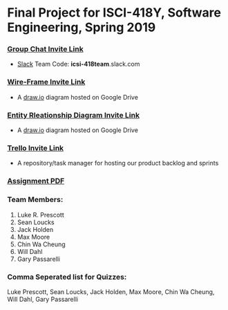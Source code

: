 # Final Project for ISCI-418Y, Software Engineering, Spring 2019

### [Group Chat Invite Link](https://join.slack.com/t/icsi-418team/shared_invite/enQtNTU4NjUxODQ4NTQ2LTM2MDMwY2ExM2U0YjU0ZjMzNzkzY2JlNGFiMTQ4YWJlMjBkM2JmNTMyZThlMWRkZmYxZjhhZTcxYWQ5M2E5Y2I)
* [Slack](https://www.slack.com) Team Code: __icsi-418team__.slack.com

### [Wire-Frame Invite Link](https://drive.google.com/file/d/1x-5YBpBQQn3sGen98tNRY536cOMy9JH7/view?usp=sharing)
* A [draw.io](https://www.draw.io) diagram hosted on Google Drive

### [Entity Rleationship Diagram Invite Link](https://drive.google.com/file/d/1XlezssqVcUBls8oMyGCVEdJGmtN95HkN/view?usp=sharing)
* A [draw.io](https://www.draw.io) diagram hosted on Google Drive

### [Trello Invite Link](https://trello.com/invite/b/pfH92DPN/355ce0c1f77e07fc7a083b350d3e0692/icsi-418-group-project)
* A repository/task manager for hosting our product backlog and sprints

### [Assignment PDF](https://github.com/lprescott/ICSI418-Group-Project/blob/master/Final%20Project%20for%20CSI%20418%20Spring%202019.pdf)
  
### Team Members:
1. Luke R. Prescott
2. Sean Loucks
3. Jack Holden
4. Max Moore
5. Chin Wa Cheung
6. Will Dahl
7. Gary Passarelli
    
### Comma Seperated list for Quizzes:
Luke Prescott, Sean Loucks, Jack Holden, Max Moore, Chin Wa Cheung, Will Dahl, Gary Passarelli
